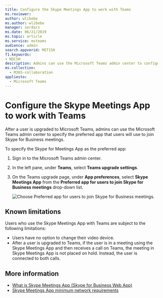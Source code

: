 ```yaml
---
title: Configure the Skype Meetings App to work with Teams
ms.reviewer: 
author: wlibebe
ms.author: wlibebe
manager: serdars
ms.date: 06/21/2019
ms.topic: article
ms.service: msteams
audience: admin
search.appverid: MET150
f1.keywords:
- NOCSH
description: Admins can use the Microsoft Teams admin center to configure the Skype Meetings App to work with Teams
ms.collection: 
  - M365-collaboration
appliesto: 
  - Microsoft Teams
---
```


# Configure the Skype Meetings App to work with Teams

After a user is upgraded to Microsoft Teams, admins can use the Microsoft Teams admin center to specify the preferred app that users will use to join Skype for Business meetings.

To specify the Skype for Meetings App as the preferred app:

1. Sign in to the Microsoft Teams admin center.
2. In the left pane, under **Teams**, select **Teams upgrade settings**.
3. On the Teams upgrade page, under **App preferences**, select **Skype Meetings App**  from the **Preferred app for users to join Skype for Business meetings** drop-down list.

    ![Choose Preferred app for users to join Skype for Business meetings.](media/teams-configure-skype-meetings-app-to-work-with-teams-image1.png)

## Known limitations

Users who use the Skype Meetings App with Teams are subject to the following limitations:

- Users have no option to change their video device.
- After a user is upgraded to Teams, if the user is in a meeting using the Skype Meetings App and then receives a call on Teams, the meeting in Skype Meetings App is not placed on hold. Instead, the user is connected to both calls.

## More information

- [What is Skype Meetings App (Skype for Business Web App)](https://support.office.microsoft.com/article/what-is-skype-meetings-app-skype-for-business-web-app-1ff3d412-718a-4982-8ff2-a4992608cdb5)
- [Skype Meetings App minimum network requirements](/previous-versions/office/communications/mt845808(v=ocs.16))
